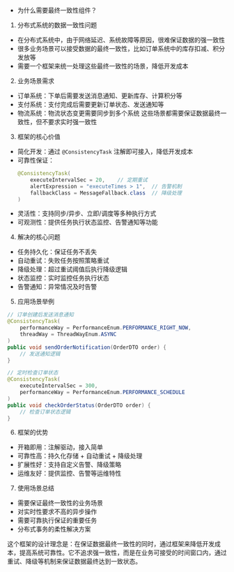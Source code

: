 + 为什么需要最终一致性组件？

1. 分布式系统的数据一致性问题
- 在分布式系统中，由于网络延迟、系统故障等原因，很难保证数据的强一致性
- 很多业务场景可以接受数据的最终一致性，比如订单系统中的库存扣减、积分发放等
- 需要一个框架来统一处理这些最终一致性的场景，降低开发成本

2. 业务场景需求
- 订单系统：下单后需要发送消息通知、更新库存、计算积分等
- 支付系统：支付完成后需要更新订单状态、发送通知等
- 物流系统：物流状态变更需要同步到多个系统
  这些场景都需要保证数据最终一致性，但不要求实时强一致性

3. 框架的核心价值
- 简化开发：通过 `@ConsistencyTask` 注解即可接入，降低开发成本
- 可靠性保证：
  ```java
  @ConsistencyTask(
      executeIntervalSec = 20,    // 定期重试
      alertExpression = "executeTimes > 1",  // 告警机制
      fallbackClass = MessageFallback.class  // 降级处理
  )
  ```
- 灵活性：支持同步/异步、立即/调度等多种执行方式
- 可观测性：提供任务执行状态监控、告警通知等功能

4. 解决的核心问题
- 任务持久化：保证任务不丢失
- 自动重试：失败任务按照策略重试
- 降级处理：超过重试阈值后执行降级逻辑
- 状态监控：实时监控任务执行状态
- 告警通知：异常情况及时告警

5. 应用场景举例
```java
// 订单创建后发送消息通知
@ConsistencyTask(
    performanceWay = PerformanceEnum.PERFORMANCE_RIGHT_NOW,
    threadWay = ThreadWayEnum.ASYNC
)
public void sendOrderNotification(OrderDTO order) {
    // 发送通知逻辑
}

// 定时检查订单状态
@ConsistencyTask(
    executeIntervalSec = 300,
    performanceWay = PerformanceEnum.PERFORMANCE_SCHEDULE
)
public void checkOrderStatus(OrderDTO order) {
    // 检查订单状态逻辑
}
```

6. 框架的优势
- 开箱即用：注解驱动，接入简单
- 可靠性高：持久化存储 + 自动重试 + 降级处理
- 扩展性好：支持自定义告警、降级策略
- 运维友好：提供监控、告警等运维特性

7. 使用场景总结
- 需要保证最终一致性的业务场景
- 对实时性要求不高的异步操作
- 需要可靠执行保证的重要任务
- 分布式事务的柔性解决方案

这个框架的设计理念是：在保证数据最终一致性的同时，通过框架来降低开发成本，提高系统可靠性。它不追求强一致性，而是在业务可接受的时间窗口内，通过重试、降级等机制来保证数据最终达到一致状态。

        